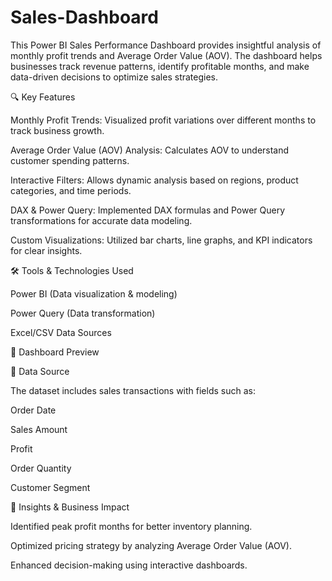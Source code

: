 # Sales-Dashboard
This Power BI Sales Performance Dashboard provides insightful analysis of monthly profit trends and Average Order Value (AOV). The dashboard helps businesses track revenue patterns, identify profitable months, and make data-driven decisions to optimize sales strategies.

🔍 Key Features

Monthly Profit Trends: Visualized profit variations over different months to track business growth.

Average Order Value (AOV) Analysis: Calculates AOV to understand customer spending patterns.

Interactive Filters: Allows dynamic analysis based on regions, product categories, and time periods.

DAX & Power Query: Implemented DAX formulas and Power Query transformations for accurate data modeling.

Custom Visualizations: Utilized bar charts, line graphs, and KPI indicators for clear insights.

🛠️ Tools & Technologies Used

Power BI (Data visualization & modeling)

Power Query (Data transformation)

Excel/CSV Data Sources

📸 Dashboard Preview

📂 Data Source

The dataset includes sales transactions with fields such as:

Order Date

Sales Amount

Profit

Order Quantity

Customer Segment


📢 Insights & Business Impact

Identified peak profit months for better inventory planning.

Optimized pricing strategy by analyzing Average Order Value (AOV).

Enhanced decision-making using interactive dashboards.
